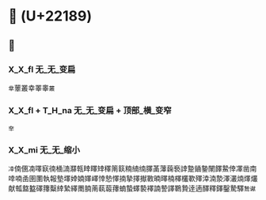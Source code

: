 # 𢆉 (U+22189)

## 𢆉  

### X_X_fl 无_无_变扁
`丵`䕉叢幸睪睾`䕺`

### X_X_fl + T_H_na 无_无_变扁 + 顶部_横_变窄
`㚔`

### X_X_mi 无_无_缩小
`㓑`㑲㒁㓓㘁㝪㣮㮭㵜㶠㼬䁄䁺䂔䆁䈒䉅䊖䋻䌾䐾䓿䕪䕮䙝䛭䠟䥁䥍䦴䭞䲀倖凙凿南啈喃圅圉圛執報墊墿婞婻嬕嶧悻慹懌揇摯擇擜斁暔曎楠檡欉歝殬涬湳漐澤灇煵燡爜献瓡盩盭礋籜糳緈縶繹罱腩萳蓻蕔蘀蝻蟄蠌褺襗諵謺譯鸅贄逹遖醳釋鐸鑿騺驛`鷙谳`